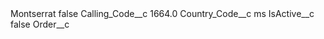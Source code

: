 <?xml version="1.0" encoding="UTF-8"?>
<CustomMetadata xmlns="http://soap.sforce.com/2006/04/metadata" xmlns:xsi="http://www.w3.org/2001/XMLSchema-instance" xmlns:xsd="http://www.w3.org/2001/XMLSchema">
    <label>Montserrat</label>
    <protected>false</protected>
    <values>
        <field>Calling_Code__c</field>
        <value xsi:type="xsd:double">1664.0</value>
    </values>
    <values>
        <field>Country_Code__c</field>
        <value xsi:type="xsd:string">ms</value>
    </values>
    <values>
        <field>IsActive__c</field>
        <value xsi:type="xsd:boolean">false</value>
    </values>
    <values>
        <field>Order__c</field>
        <value xsi:nil="true"/>
    </values>
</CustomMetadata>
